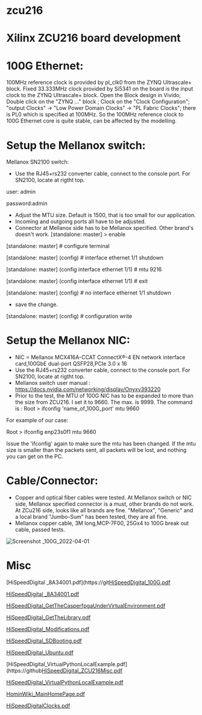 # zcu216
# Xilinx ZCU216 board development
# 100G Ethernet:
  100MHz reference clock is provided by pl_clk0 from the ZYNQ Ultrascale+ block. 
  Fixed 33.333MHz clock provided by Si5341 on the board is the input clock to the ZYNQ Ultrascale+ block. Open the Block design in Vivido; Double click on the "ZYNQ ..." block ; Clock on the "Clock Configuration"; "output Clocks" -> "Low Power Domain Clocks" -> "PL Fabric Clocks"; there is PL0 which is specified at 100MHz. So the 100MHz reference clock to 100G Ethernet core is quite stable, can be affected by the modelling.
# Setup the Mellanox switch:

Mellanox SN2100 switch: 
* Use the RJ45+rs232 converter cable, connect to the console port. For SN2100, locate at rigtht top.

user: admin

password:admin

* Adjust the MTU size. Default is 1500, that is too small for our application.
* Incoming and outgoing ports all have to be adjusted.
* Connector at Mellanox side has to be Mellanox specified. Other brand's doesn't work. 
[standalone: master] > enable

[standalone: master] # configure terminal

[standalone: master] (config) # interface ethernet 1/1 shutdown

[standalone: master] (config interface ethernet 1/1) # mtu 9216

[standalone: master] (config interface ethernet 1/1) # exit

[standalone: master] (config) # no interface ethernet 1/1 shutdown

* save the change.  

[standalone: master] (config) # configuration write 

# Setup the Mellanox NIC:
* NIC = Mellanox MCX416A-CCAT ConnectX®-4 EN network interface card,100GbE dual-port QSFP28,PCIe 3.0 x 16
* Use the RJ45+rs232 converter cable, connect to the console port. For SN2100, locate at rigtht top.
* Mellanox switch user manual :  https://docs.nvidia.com/networking/display/Onyxv393220
* Prior to the test, the MTU of 100G NIC has to be expanded to more than the size from ZCU216. I set it to 9660. The max. is 9999. The command is :
Root > ifconfig 'name_of_100G_port' mtu 9660

For example of our case:

Root > ifconfig enp23s0f1 mtu 9660


Issue the 'ifconfig' again to make sure the mtu has been changed. If the mtu size is smaller than the packets sent, all packets will be lost, and nothing you can get on the PC.

# Cable/Connector:
* Copper and optical fiber cables were tested. At Mellanox switch or NIC side, Mellanox specified connector is a must, other brands do not work. At ZCu216 side, looks like all brands are fine. "Mellanox", "Generic" and a local brand "Jumbo-Sum" has been tested, they are all fine.
* Mellanox copper cable, 3M long,MCP-7F00, 25Gx4 to 100G break out cable, passed tests.

![Screenshot _100G_2022-04-01](https://user-images.githubusercontent.com/1265867/161182153-183260b4-ffd6-4664-853a-4bf05c5d055d.png)

# Misc

[HiSpeedDigital _8A34001.pdf](https://git[HiSpeedDigital_100G.pdf](https://github.com/asiaa/zcu216/files/8494253/HiSpeedDigital_100G.pdf)

[HiSpeedDigital _8A34001.pdf](https://github.com/asiaa/zcu216/files/8494295/HiSpeedDigital._8A34001.pdf)

[HiSpeedDigital_GetTheCasperfpgaUnderVirtualEnvironment.pdf](https://github.com/asiaa/zcu216/files/8494254/HiSpeedDigital_GetTheCasperfpgaUnderVirtualEnvironment.pdf)

[HiSpeedDigital_GetTheLibrary.pdf](https://github.com/asiaa/zcu216/files/8494255/HiSpeedDigital_GetTheLibrary.pdf)

[HiSpeedDigital_Modifications.pdf](https://github.com/asiaa/zcu216/files/8494257/HiSpeedDigital_Modifications.pdf)

[HiSpeedDigital_SDBooting.pdf](https://github.com/asiaa/zcu216/files/8494258/HiSpeedDigital_SDBooting.pdf)

[HiSpeedDigital_Ubuntu.pdf](https://github.com/asiaa/zcu216/files/8494259/HiSpeedDigital_Ubuntu.pdf)

[HiSpeedDigital_VirtualPythonLocalExample.pdf](https://github[HiSpeedDigital_ZCU216Misc.pdf](https://github.com/asiaa/zcu216/files/8494261/HiSpeedDigital_ZCU216Misc.pdf)

[HiSpeedDigital_VirtualPythonLocalExample.pdf](https://github.com/asiaa/zcu216/files/8494309/HiSpeedDigital_VirtualPythonLocalExample.pdf)

[HominWiki_MainHomePage.pdf](https://github.com/asiaa/zcu216/files/8494264/HominWiki_MainHomePage.pdf)

[HiSpeedDigitalClocks.pdf](https://github.com/asiaa/zcu216/files/8494306/HiSpeedDigitalClocks.pdf)



